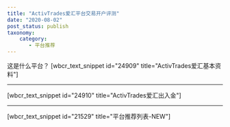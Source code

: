 ```yaml
---
title: "ActivTrades爱汇平台交易开户评测"
date: "2020-08-02"
post_status: publish
taxonomy:
    category: 
       - 平台推荐
---
```

这是什么平台？
[wbcr_text_snippet id="24909" title="ActivTrades爱汇基本资料"]

* * *

[wbcr_text_snippet id="24910" title="ActivTrades爱汇出入金"]

* * *

[wbcr_text_snippet id="21529" title="平台推荐列表-NEW"]
